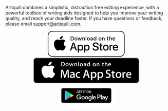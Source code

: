 Artiquill combines a simplistic, distraction free editing experience, with a powerful toolbox of writing aids designed to help you improve your writing quality, and reach your deadline faster. If you have questions or feedback, please email [support@artiquill.com](mailto:support@artiquill.com).

<div style="text-align: center;"><a href="https://itunes.apple.com/us/app/artiquill/id1403996048#platform/ipad"><img src="/assets/Download_on_the_App_Store_Badge_US-UK_RGB_wht_092917.svg" /></a>
<a href="https://itunes.apple.com/us/app/artiquill/id1274158973?ls=1&mt=12"><img src="/assets/Download_on_the_Mac_App_Store_Badge_US-UK_165x40.svg" /></a><a href="https://play.google.com/store/apps/details?id=com.adventurize.artiquill"><img src="/assets/google-play-badge.png" width="180px" /></a>
<!--<a href="https://www.microsoft.com/store/apps/9ngz5k6km14k?ocid=badge"><img src="/assets/English_Get_it_Win_10_864X312.svg" alt="Get it on Windows 10" style="width: 165px, height: 40px" width="165" height="40" /></a>--></div>